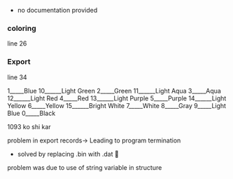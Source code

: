 - no documentation provided

### coloring 
line 26

###  Export 
line 34


1_____Blue                                       10______Light Green
2_____Green                                    11______Light Aqua
3_____Aqua                                      12______Light Red
4_____Red                                        13______Light Purple
5_____Purple                                   14______Light Yellow
6_____Yellow                                   15______Bright White 
7_____White
8_____Gray
9_____Light Blue
0_____Black


1093 ko shi kar

problem in export records-> Leading to program termination
- solved by replacing .bin with .dat 🚫


problem was due to use of string variable in structure